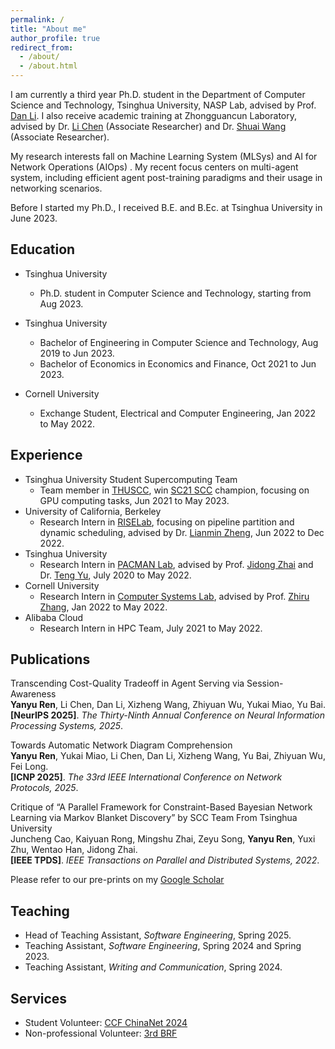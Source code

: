 ```yaml
---
permalink: /
title: "About me"
author_profile: true
redirect_from: 
  - /about/
  - /about.html
---
```


I am currently a third year Ph.D. student in the Department of Computer Science and Technology, Tsinghua University, NASP Lab, advised by Prof. [Dan Li](https://nasp.cs.tsinghua.edu.cn/lidan.html). I also receive academic training at Zhongguancun Laboratory, advised by Dr. [Li Chen](https://li-ch.github.io/resume/) (Associate Researcher) and Dr. [Shuai Wang](https://wangshuaizs.github.io) (Associate Researcher).

My research interests fall on Machine Learning System (MLSys) and AI for Network Operations (AIOps) . My recent focus centers on multi-agent system, including efficient agent post-training paradigms and their usage in networking scenarios. 

Before I started my Ph.D., I received B.E. and B.Ec. at Tsinghua University in June 2023.


Education
------
- Tsinghua University
  - Ph.D. student in Computer Science and Technology, starting from Aug 2023. 

- Tsinghua University
  - Bachelor of Engineering in Computer Science and Technology, Aug 2019 to Jun 2023. 
  - Bachelor of Economics in Economics and Finance, Oct 2021 to Jun 2023.

- Cornell University
   - Exchange Student, Electrical and Computer Engineering, Jan 2022 to May 2022.



Experience
------
- Tsinghua University Student Supercomputing Team
  - Team member in [THUSCC](https://sc.team), win [SC21 SCC](https://sc21.supercomputing.org/program/studentssc/student-cluster-competition/index.html) champion, focusing on GPU computing tasks, Jun 2021 to May 2023. 
- University of California, Berkeley
  - Research Intern in [RISELab](https://rise.cs.berkeley.edu/), focusing on pipeline partition and dynamic scheduling, advised by Dr. [Lianmin Zheng](https://lmzheng.net/), Jun 2022 to Dec 2022.
- Tsinghua University 
  - Research Intern in [PACMAN Lab](http://pacman.cs.tsinghua.edu.cn), advised by Prof. [Jidong Zhai](https://pacman.cs.tsinghua.edu.cn/~zjd/) and Dr. [Teng Yu](https://www.linkedin.com/in/teng-yu-07939186/), July 2020 to May 2022.
- Cornell University
  - Research Intern in [Computer Systems Lab](https://www.csl.cornell.edu/), advised by Prof. [Zhiru Zhang](https://www.csl.cornell.edu/~zhiruz/), Jan 2022 to May  2022. 
- Alibaba Cloud
  - Research Intern in HPC Team, July 2021 to May 2022. 

Publications
-----

Transcending Cost-Quality Tradeoff in Agent Serving via Session-Awareness\
**Yanyu Ren**, Li Chen, Dan Li, Xizheng Wang, Zhiyuan Wu, Yukai Miao, Yu Bai.\
**[NeurIPS 2025]**. _The Thirty-Ninth Annual Conference on Neural Information Processing Systems, 2025_.

Towards Automatic Network Diagram Comprehension [<i class="fas fa-file-pdf fa-lg"></i>](https://ieeexplore.ieee.org/document/11192381)\
**Yanyu Ren**, Yukai Miao, Li Chen, Dan Li, Xizheng Wang, Yu Bai, Zhiyuan Wu, Fei Long.\
**[ICNP 2025]**. _The 33rd IEEE International Conference on Network Protocols, 2025_.

Critique of “A Parallel Framework for Constraint-Based Bayesian Network Learning via Markov Blanket Discovery” by SCC Team From Tsinghua University [<i class="fas fa-file-pdf fa-lg"></i>](https://ieeexplore.ieee.org/document/9903548)\
Juncheng Cao, Kaiyuan Rong, Mingshu Zhai, Zeyu Song, **Yanyu Ren**, Yuxi Zhu, Wentao Han, Jidong Zhai. \
**[IEEE TPDS]**. _IEEE Transactions on Parallel and Distributed Systems, 2022_.

Please refer to our pre-prints on my [Google Scholar](https://scholar.google.com/citations?user=dYqHYYoAAAAJ)

Teaching
-----
- Head of Teaching Assistant, _Software Engineering_, Spring 2025.
- Teaching Assistant, _Software Engineering_, Spring 2024 and Spring 2023.
- Teaching Assistant, _Writing and Communication_, Spring 2024.


Services
-----
- Student Volunteer: [CCF ChinaNet 2024](https://ccf.org.cn/chinanet2024)
- Non-professional Volunteer: [3rd BRF](https://eng.yidaiyilu.gov.cn/z/230926/index.shtml)
